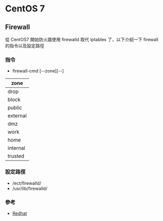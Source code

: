 # CentOS 7

## Firewall

從 CentOS7 開始防火牆使用 firewalld 取代 iptables 了，以下介紹一下 firewall 的指令以及設定路徑

### 指令

* firewall-cmd [--zone][--]

zone |
-----|
drop |
block|
public|
external|
dmz|
work|
home|
internal|
trusted|

### 設定路徑

* /ect/firewalld/
* /usr/lib/firewalld/

### 參考

* [Redhat](https://access.redhat.com/documentation/en-US/Red_Hat_Enterprise_Linux/7/html/Security_Guide/sec-Using_Firewalls.html#sec-Introduction_to_firewalld)
